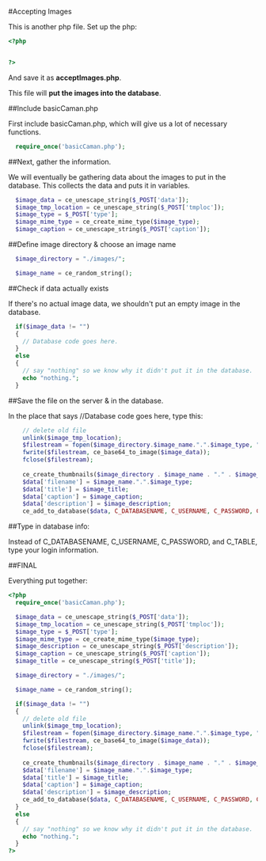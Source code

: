 #Accepting Images

This is another php file.  Set up the php:

```php
<?php


?>
```

And save it as **acceptImages.php**.

This file will **put the images into the database**.

##Include basicCaman.php

First include basicCaman.php, which will give us a lot of necessary functions.

```php
  require_once('basicCaman.php');
```

##Next, gather the information.

We will eventually be gathering data about the images to put in the database.  This collects the data and puts it in variables.

```php
  $image_data = ce_unescape_string($_POST['data']);
  $image_tmp_location = ce_unescape_string($_POST['tmploc']);
  $image_type = $_POST['type'];
  $image_mime_type = ce_create_mime_type($image_type);
  $image_caption = ce_unescape_string($_POST['caption']);
```

##Define image directory & choose an image name

```php
  $image_directory = "./images/";

  $image_name = ce_random_string();
```

##Check if data actually exists

If there's no actual image data, we shouldn't put an empty image in the database.

```php
  if($image_data != "")
  {
    // Database code goes here.
  }
  else
  {
    // say "nothing" so we know why it didn't put it in the database.
    echo "nothing.";
  }
```

##Save the file on the server & in the database.

In the place that says //Database code goes here, type this:

```php
    // delete old file
    unlink($image_tmp_location);
    $filestream = fopen($image_directory.$image_name.".".$image_type, "wb");
    fwrite($filestream, ce_base64_to_image($image_data));
    fclose($filestream);
  
    ce_create_thumbnails($image_directory . $image_name . "." . $image_type);
    $data['filename'] = $image_name.".".$image_type;
    $data['title'] = $image_title;
    $data['caption'] = $image_caption;
    $data['description'] = $image_description;
    ce_add_to_database($data, C_DATABASENAME, C_USERNAME, C_PASSWORD, C_TABLE);
```

##Type in database info:

Instead of C\_DATABASENAME, C\_USERNAME, C\_PASSWORD, and C\_TABLE, type your login information.

##FINAL

Everything put together:

```php
<?php
  require_once('basicCaman.php');

  $image_data = ce_unescape_string($_POST['data']);
  $image_tmp_location = ce_unescape_string($_POST['tmploc']);
  $image_type = $_POST['type'];
  $image_mime_type = ce_create_mime_type($image_type);
  $image_description = ce_unescape_string($_POST['description']);
  $image_caption = ce_unescape_string($_POST['caption']);
  $image_title = ce_unescape_string($_POST['title']);

  $image_directory = "./images/";

  $image_name = ce_random_string();

  if($image_data != "")
  {
    // delete old file
    unlink($image_tmp_location);
    $filestream = fopen($image_directory.$image_name.".".$image_type, "wb");
    fwrite($filestream, ce_base64_to_image($image_data));
    fclose($filestream);
  
    ce_create_thumbnails($image_directory . $image_name . "." . $image_type);
    $data['filename'] = $image_name.".".$image_type;
    $data['title'] = $image_title;
    $data['caption'] = $image_caption;
    $data['description'] = $image_description;
    ce_add_to_database($data, C_DATABASENAME, C_USERNAME, C_PASSWORD, C_TABLE);
  }
  else
  {
    // say "nothing" so we know why it didn't put it in the database.
    echo "nothing.";
  }
?>
```
